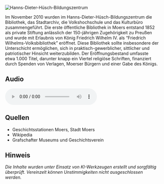 ![Hanns-Dieter-Hüsch-Bildungszentrum](./images/moers/p22.1.jpg)

Im November 2010 wurden im Hanns-Dieter-Hüsch-Bildungszentrum die Bibliothek, das Stadtarchiv, die Volkshochschule und das Kulturbüro zusammengeführt. Die erste öffentliche Bibliothek in Moers entstand 1852 als private Stiftung anlässlich der 150-jährigen Zugehörigkeit zu Preußen und wurde mit Erlaubnis von König Friedrich Wilhelm IV. als “Friedrich Wilhelms-Volksbibliothek” eröffnet. Diese Bibliothek sollte insbesondere der Unterschicht ermöglichen, sich in praktisch-gewerblicher, sittlicher und patriotischer Hinsicht weiterzubilden. Der Eröffnungsbestand umfasste etwa 1.000 Titel, darunter knapp ein Viertel religiöse Schriften, finanziert durch Spenden von Verlagen, Moerser Bürgern und einer Gabe des Königs.

## Audio

<audio controls class="full-width-audio">
  <source src="locales/moers/de/p22.mp3" type="audio/mpeg">
  Dein Browser unterstützt kein Audioelement.
</audio>

## Quellen

- Geschichtsstationen Moers, Stadt Moers
- Wikipedia
- Grafschafter Museums und Geschichtsverein

## Hinweis

_Die Inhalte wurden unter Einsatz von KI-Werkzeugen erstellt und sorgfältig überprüft. Vereinzelt können Unstimmigkeiten nicht ausgeschlossen werden._